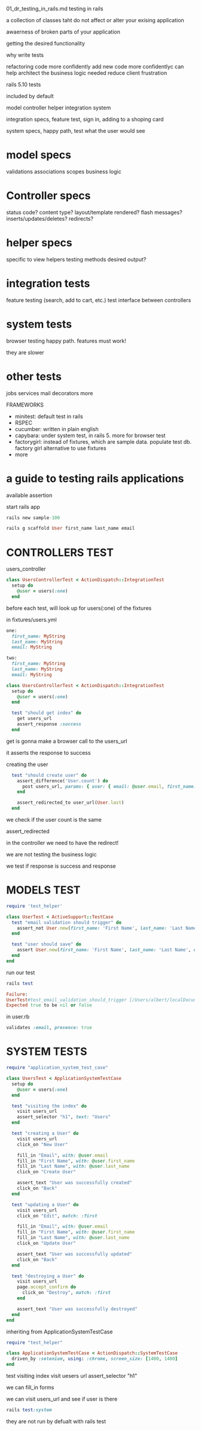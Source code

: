 01_dr_testing_in_rails.md
testing in rails

a collection of classes taht do not affect or alter your exising application

awaerness of broken parts of your application

getting the desired functionality

why write tests

refactoring code more confidently
add new code more confidentlyc
can help architect the business logic needed
reduce client frustration

rails 5.10 tests

included by default

model
controller
helper
integration
system

integration specs, feature test, sign in, adding to a shoping card

system specs, happy path, test what the user would see

# model specs

validations
associations
scopes
business logic

# Controller specs
status code?
content type?
layout/template rendered?
flash messages?
inserts/updates/deletes?
redirects?

# helper specs
specific to view helpers
testing methods
desired output?

# integration tests
feature testing (search, add to cart, etc.)
test interface between controllers

# system tests
browser testing
happy path. features must work!

they are slower

# other tests
jobs
services
mail
decorators
more

FRAMEWORKS

- minitest: default test in rails
- RSPEC
- cucumber: written in plain english
- capybara: under system test, in rails 5. more for browser test
- factorygirl: instead of fixtures, which are sample data. populate test db. factory girl alternative to use fixtures
- more

# a guide to testing rails applications

available assertion

start rails app

```ruby
rails new sample-100
```

```rb
rails g scaffold User first_name last_name email
```

# CONTROLLERS TEST

users_controller

```ruby
class UsersControllerTest < ActionDispatch::IntegrationTest
  setup do
    @user = users(:one)
  end
```

before each test, will look up for users(:one) of the fixtures

in fixtures/users.yml

```ruby
one:
  first_name: MyString
  last_name: MyString
  email: MyString

two:
  first_name: MyString
  last_name: MyString
  email: MyString
```

```ruby
class UsersControllerTest < ActionDispatch::IntegrationTest
  setup do
    @user = users(:one)
  end

  test "should get index" do
    get users_url
    assert_response :success
  end
  ```

get is gonna make a browser call to the users_url

it asserts the response to success

creating the user

```ruby
  test "should create user" do
    assert_difference('User.count') do
      post users_url, params: { user: { email: @user.email, first_name: @user.first_name, last_name: @user.last_name } }
    end

    assert_redirected_to user_url(User.last)
  end
```

we check if the user count is the same

assert_redirected

in the controller we need to have the redirect!

we are not testing the business logic

we test if response is success and response


# MODELS TEST

```ruby
require 'test_helper'

class UserTest < ActiveSupport::TestCase
  test "email validation should trigger" do
    assert_not User.new(first_name: 'First Name', last_name: 'Last Name').save
  end

  test "user should save" do
    assert User.new(first_name: 'First Name', last_name: 'Last Name', email: 'name@example.org').save
  end
end

```

run our test

```ruby
rails test
```

```ruby
Failure:
UserTest#test_email_validation_should_trigger [/Users/albert/localDocuments/CodingArea/tutorials/capybara/exercises/samplee-100/test/models/user_test.rb:7]:
Expected true to be nil or false
```

in user.rb

```ruby
validates :email, presence: true
```

# SYSTEM TESTS

```ruby
require "application_system_test_case"

class UsersTest < ApplicationSystemTestCase
  setup do
    @user = users(:one)
  end

  test "visiting the index" do
    visit users_url
    assert_selector "h1", text: "Users"
  end

  test "creating a User" do
    visit users_url
    click_on "New User"

    fill_in "Email", with: @user.email
    fill_in "First Name", with: @user.first_name
    fill_in "Last Name", with: @user.last_name
    click_on "Create User"

    assert_text "User was successfully created"
    click_on "Back"
  end

  test "updating a User" do
    visit users_url
    click_on "Edit", match: :first

    fill_in "Email", with: @user.email
    fill_in "First Name", with: @user.first_name
    fill_in "Last Name", with: @user.last_name
    click_on "Update User"

    assert_text "User was successfully updated"
    click_on "Back"
  end

  test "destroying a User" do
    visit users_url
    page.accept_confirm do
      click_on "Destroy", match: :first
    end

    assert_text "User was successfully destroyed"
  end
end
```


inheriting from ApplicationSystemTestCase

```ruby
require "test_helper"

class ApplicationSystemTestCase < ActionDispatch::SystemTestCase
  driven_by :selenium, using: :chrome, screen_size: [1400, 1400]
end
```

test visiting index
visit uesers url
assert_selector "h1"

we can fill_in forms

we can visit users_url and see if user is there

```ruby
rails test:system
```

they are not run by defualt with rails test


































































